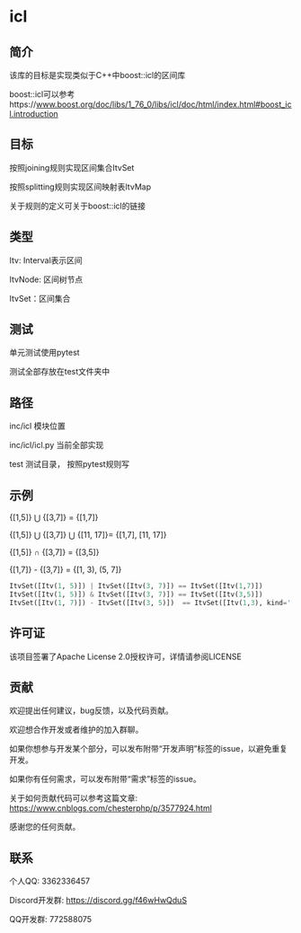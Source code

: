 # icl

## 简介

该库的目标是实现类似于C++中boost::icl的区间库

boost::icl可以参考https://www.boost.org/doc/libs/1_76_0/libs/icl/doc/html/index.html#boost_icl.introduction

## 目标

按照joining规则实现区间集合ItvSet

按照splitting规则实现区间映射表ItvMap

关于规则的定义可关于boost::icl的链接

## 类型

Itv: Interval表示区间

ItvNode: 区间树节点

ItvSet：区间集合

## 测试

单元测试使用pytest

测试全部存放在test文件夹中

## 路径

inc/icl 			模块位置

inc/icl/icl.py 当前全部实现

test            测试目录， 按照pytest规则写

## 示例

{[1,5]} ⋃ {[3,7]} = {[1,7]}

{[1,5]} ⋃ {[3,7]} ⋃ {[11, 17]}= {[1,7], [11, 17]}

{[1,5]} ∩ {[3,7]} = {[3,5]}

{[1,7]} - {[3,7]} = {[1, 3), (5, 7]}


```python
ItvSet([Itv(1, 5)]) | ItvSet([Itv(3, 7)]) == ItvSet([Itv(1,7)])
ItvSet([Itv(1, 5)]) & ItvSet([Itv(3, 7)]) == ItvSet([Itv(3,5)])
ItvSet([Itv(1, 7)]) - ItvSet([Itv(3, 5)])  == ItvSet([Itv(1,3), kind='[)'], [Itv(5,7), kind='(]'])
```

## 许可证

该项目签署了Apache License 2.0授权许可，详情请参阅LICENSE


## 贡献

欢迎提出任何建议，bug反馈，以及代码贡献。

欢迎想合作开发或者维护的加入群聊。

如果你想参与开发某个部分，可以发布附带“开发声明”标签的issue，以避免重复开发。

如果你有任何需求，可以发布附带“需求”标签的issue。

关于如何贡献代码可以参考这篇文章: https://www.cnblogs.com/chesterphp/p/3577924.html

感谢您的任何贡献。

## 联系

个人QQ: 3362336457

Discord开发群: https://discord.gg/f46wHwQduS

QQ开发群: 772588075






